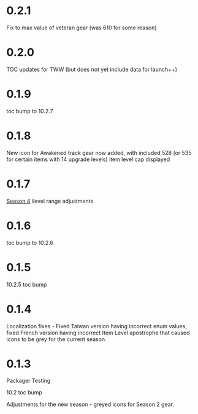 # 0.2.1

Fix to max value of veteran gear (was 610 for some reason)

# 0.2.0

TOC updates for TWW (but does not yet include data for launch++)

# 0.1.9

toc bump to 10.2.7

# 0.1.8

New icon for Awakened track gear now added, with included 528 (or 535 for certain items with 14 upgrade levels) item level cap displayed

# 0.1.7

[Season 4](https://worldofwarcraft.blizzard.com/en-us/news/24072151/dragonflight-season-4-dungeon-changes-ahead) ilevel range adjustments

# 0.1.6

toc bump to 10.2.6

# 0.1.5

10.2.5 toc bump

# 0.1.4

Localization fixes - Fixed Taiwan version having incorrect enum values, fixed French version having incorrect Item Level apostrophe that caused icons to be grey for the current season.

# 0.1.3

Packager Testing

10.2 toc bump

Adjustments for the new season - greyed icons for Season 2 gear.